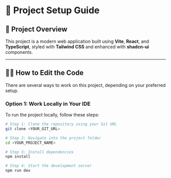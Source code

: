 # 🚀 Project Setup Guide

## 📘 Project Overview

This project is a modern web application built using **Vite**, **React**, and **TypeScript**, styled with **Tailwind CSS** and enhanced with **shadcn-ui** components.

---

## 🧑‍💻 How to Edit the Code

There are several ways to work on this project, depending on your preferred setup.

### Option 1: Work Locally in Your IDE

To run the project locally, follow these steps:

```bash
# Step 1: Clone the repository using your Git URL
git clone <YOUR_GIT_URL>

# Step 2: Navigate into the project folder
cd <YOUR_PROJECT_NAME>

# Step 3: Install dependencies
npm install

# Step 4: Start the development server
npm run dev
